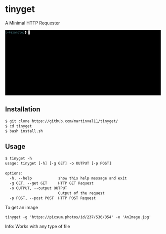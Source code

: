 # tinyget
A Minimal HTTP Requester

<p align="center">
<img src="https://github.com/martinval11/tinyget/blob/main/example/example.gif"/>
</p>

## Installation

```console
$ git clone https://github.com/martinval11/tinyget/
$ cd tinyget
$ bash install.sh
```

## Usage

```console
$ tinyget -h
usage: tinyget [-h] [-g GET] -o OUTPUT [-p POST]

options:
  -h, --help            show this help message and exit
  -g GET, --get GET     HTTP GET Request
  -o OUTPUT, --output OUTPUT
                        Output of the request
  -p POST, --post POST  HTTP POST Request
```

To get an image
```
tinyget -g 'https://picsum.photos/id/237/536/354' -o 'AnImage.jpg'
```
Info: Works with any type of file
